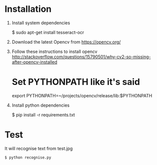 # Installation

1. Install system dependencies

    $ sudo apt-get install tesseract-ocr

2. Download the latest Opencv from https://opencv.org/
3. Follow these instructions to install opencv http://stackoverflow.com/questions/15790501/why-cv2-so-missing-after-opencv-installed

    # Set PYTHONPATH like it's said
    export PYTHONPATH=~/projects/opencv/release/lib:$PYTHONPATH

4. Install python dependencies

    $ pip install -r requirements.txt



# Test

It will recognise text from test.jpg

    $ python recognise.py

